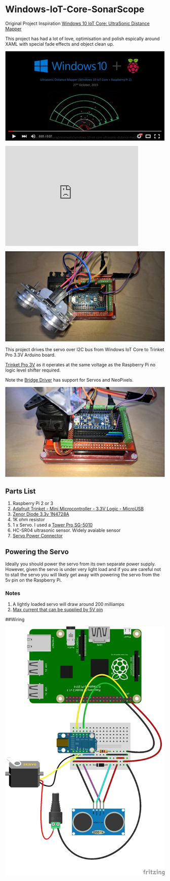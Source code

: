 # Windows-IoT-Core-SonarScope

Original Project Inspiration [Windows 10 IoT Core: UltraSonic Distance Mapper](https://microsoft.hackster.io/en-US/AnuragVasanwala/windows-10-iot-core-ultrasonic-distance-mapper-d94d63)

This project has had a lot of love, optimisation and polish espically around XAML with special fade effects and object clean up.


[![Youtube](https://raw.githubusercontent.com/gloveboxes/Windows-IoT-Core-SonarScope/master/Resources/YouTube.JPG)](https://youtu.be/GKRDX3nHlks)

<iframe width="420" height="315" src="https://www.youtube.com/embed/GKRDX3nHlks" frameborder="0" allowfullscreen></iframe>

![Sonar Scope](https://raw.githubusercontent.com/gloveboxes/Windows-IoT-Core-SonarScope/master/Resources/SonarScope.jpg)

This project drives the servo over I2C bus from Windows IoT Core to Trinket Pro 3.3V Arduino board.

[Trinket Pro 3V](https://www.adafruit.com/products/2010) as it operates at the same voltage as the Raspberry Pi no logic level shifter required.


Note the [Bridge Driver](https://github.com/gloveboxes/Windows-IoT-Core-SonarScope/tree/master/ArduinoCode/ServoDriver/BridgeDriver) has support for 
Servos and NeoPixels.

![Trinket Pro 3.3V](https://raw.githubusercontent.com/gloveboxes/Windows-IoT-Core-SonarScope/master/Resources/SonarScopeArduino.jpg)

## Parts List

1. Raspberry Pi 2 or 3
2. [Adafruit Trinket - Mini Microcontroller - 3.3V Logic - MicroUSB](https://www.adafruit.com/products/1500)
3. [Zenor Diode 3.3v 1N4728A](http://au.rs-online.com/web/p/zener-diodes/8050034/)
4. 1K ohm resistor
5. 1 x Servo. I used a [Tower Pro SG-5010](https://www.adafruit.com/product/155)
6. HC-SR04 ultrasonic sensor. Widely avaiable sensor
7. [Servo Power Connector](https://www.jaycar.com.au/2-1mm-dc-socket-with-screw-terminals/p/PA3713)


## Powering the Servo

Ideally you should power the servo from its own separate power supply. However, given the servo is under very light load and if you are careful not to stall the servo you will likely get away with powering the servo from the 5v pin on the Raspberry Pi.

### Notes

1. A lightly loaded servo will draw around 200 milliamps
2. [Max current that can be supplied by 5V pin](http://raspberrypi.stackexchange.com/questions/42630/is-there-a-max-current-that-can-be-supplied-when-powering-the-pi-from-the-pins)


##Wiring

![layout](https://raw.githubusercontent.com/gloveboxes/Windows-IoT-Core-SonarScope/master/Resources/SonarScope_bb.jpg)